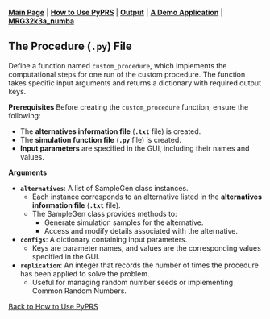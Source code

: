 [**Main Page**](../README.md) | [**How to Use PyPRS**](How%20to%20Use%20PyPRS.md) | [**Output**](Output.md) | [**A Demo Application**](A%20Demo%20Application.md) | [**MRG32k3a_numba**](MRG32k3a_numba.md)

## The Procedure (`.py`) File

Define a function named `custom_procedure`, which implements the computational steps for one run of the custom procedure. The function takes specific input arguments and returns a dictionary with required output keys.

**Prerequisites**
Before creating the `custom_procedure` function, ensure the following:
- The **alternatives information file** (**`.txt`** file) is created.
- The **simulation function file** (**`.py`** file) is created.
- **Input parameters** are specified in the GUI, including their names and values.

**Arguments**
- **`alternatives`**: A list of SampleGen class instances.
  - Each instance corresponds to an alternative listed in the **alternatives information file** (**`.txt`** file).
  - The SampleGen class provides methods to:
    - Generate simulation samples for the alternative.
    - Access and modify details associated with the alternative.
- **`configs`**: A dictionary containing input parameters.
  - Keys are parameter names, and values are the corresponding values specified in the GUI.
- **`replication`**: An integer that records the number of times the procedure has been applied to solve the problem.
  - Useful for managing random number seeds or implementing Common Random Numbers.




<a href="How to Use PyPRS.md">Back to How to Use PyPRS</a>
